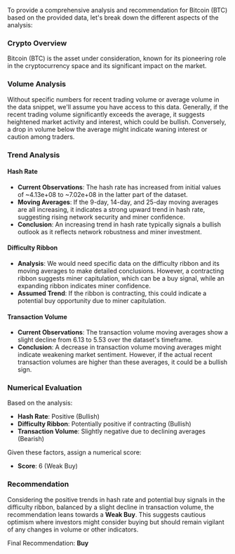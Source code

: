 To provide a comprehensive analysis and recommendation for Bitcoin (BTC) based on the provided data, let's break down the different aspects of the analysis:

### Crypto Overview
Bitcoin (BTC) is the asset under consideration, known for its pioneering role in the cryptocurrency space and its significant impact on the market.

### Volume Analysis
Without specific numbers for recent trading volume or average volume in the data snippet, we'll assume you have access to this data. Generally, if the recent trading volume significantly exceeds the average, it suggests heightened market activity and interest, which could be bullish. Conversely, a drop in volume below the average might indicate waning interest or caution among traders.

### Trend Analysis

#### Hash Rate
- **Current Observations**: The hash rate has increased from initial values of ~4.13e+08 to ~7.02e+08 in the latter part of the dataset.
- **Moving Averages**: If the 9-day, 14-day, and 25-day moving averages are all increasing, it indicates a strong upward trend in hash rate, suggesting rising network security and miner confidence.
- **Conclusion**: An increasing trend in hash rate typically signals a bullish outlook as it reflects network robustness and miner investment.

#### Difficulty Ribbon
- **Analysis**: We would need specific data on the difficulty ribbon and its moving averages to make detailed conclusions. However, a contracting ribbon suggests miner capitulation, which can be a buy signal, while an expanding ribbon indicates miner confidence.
- **Assumed Trend**: If the ribbon is contracting, this could indicate a potential buy opportunity due to miner capitulation.

#### Transaction Volume
- **Current Observations**: The transaction volume moving averages show a slight decline from 6.13 to 5.53 over the dataset's timeframe.
- **Conclusion**: A decrease in transaction volume moving averages might indicate weakening market sentiment. However, if the actual recent transaction volumes are higher than these averages, it could be a bullish sign.

### Numerical Evaluation
Based on the analysis:
- **Hash Rate**: Positive (Bullish)
- **Difficulty Ribbon**: Potentially positive if contracting (Bullish)
- **Transaction Volume**: Slightly negative due to declining averages (Bearish)

Given these factors, assign a numerical score:
- **Score**: 6 (Weak Buy)

### Recommendation
Considering the positive trends in hash rate and potential buy signals in the difficulty ribbon, balanced by a slight decline in transaction volume, the recommendation leans towards a **Weak Buy**. This suggests cautious optimism where investors might consider buying but should remain vigilant of any changes in volume or other indicators.

Final Recommendation: **Buy**